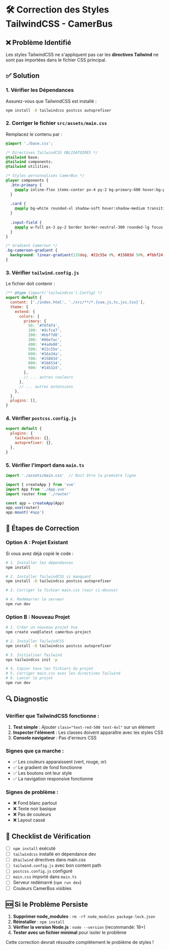 # 🛠️ Correction des Styles TailwindCSS - CamerBus

## ❌ Problème Identifié

Les styles TailwindCSS ne s'appliquent pas car les **directives Tailwind** ne sont pas importées dans le fichier CSS principal.

## ✅ Solution

### 1. **Vérifier les Dépendances**

Assurez-vous que TailwindCSS est installé :

```bash
npm install -D tailwindcss postcss autoprefixer
```

### 2. **Corriger le fichier `src/assets/main.css`**

Remplacez le contenu par :

```css
@import './base.css';

/* Directives TailwindCSS OBLIGATOIRES */
@tailwind base;
@tailwind components; 
@tailwind utilities;

/* Styles personnalisés CamerBus */
@layer components {
  .btn-primary {
    @apply inline-flex items-center px-4 py-2 bg-primary-600 hover:bg-primary-700 text-white font-medium rounded-lg transition-colors duration-200;
  }
  
  .card {
    @apply bg-white rounded-xl shadow-soft hover:shadow-medium transition-shadow duration-300;
  }
  
  .input-field {
    @apply w-full px-3 py-2 border border-neutral-300 rounded-lg focus:ring-2 focus:ring-primary-500 focus:border-primary-500 transition-colors;
  }
}

/* Gradient Cameroun */
.bg-cameroon-gradient {
  background: linear-gradient(135deg, #22c55e 0%, #15803d 50%, #fbbf24 100%);
}
```

### 3. **Vérifier `tailwind.config.js`**

Le fichier doit contenir :

```javascript
/** @type {import('tailwindcss').Config} */
export default {
  content: ['./index.html', './src/**/*.{vue,js,ts,jsx,tsx}'],
  theme: {
    extend: {
      colors: {
        primary: {
          50: '#f0fdf4',
          100: '#dcfce7',
          200: '#bbf7d0',
          300: '#86efac',
          400: '#4ade80',
          500: '#22c55e',
          600: '#16a34a',
          700: '#15803d',
          800: '#166534',
          900: '#14532d',
        },
        // ... autres couleurs
      },
      // ... autres extensions
    },
  },
  plugins: [],
}
```

### 4. **Vérifier `postcss.config.js`**

```javascript
export default {
  plugins: {
    tailwindcss: {},
    autoprefixer: {},
  },
}
```

### 5. **Vérifier l'import dans `main.ts`**

```typescript
import './assets/main.css'  // Doit être la première ligne

import { createApp } from 'vue'
import App from './App.vue'
import router from './router'

const app = createApp(App)
app.use(router)
app.mount('#app')
```

## 🚀 Étapes de Correction

### Option A : Projet Existant

Si vous avez déjà copié le code :

```bash
# 1. Installer les dépendances
npm install

# 2. Installer TailwindCSS si manquant
npm install -D tailwindcss postcss autoprefixer

# 3. Corriger le fichier main.css (voir ci-dessus)

# 4. Redémarrer le serveur
npm run dev
```

### Option B : Nouveau Projet

```bash
# 1. Créer un nouveau projet Vue
npm create vue@latest camerbus-project

# 2. Installer TailwindCSS
npm install -D tailwindcss postcss autoprefixer

# 3. Initialiser Tailwind
npx tailwindcss init -p

# 4. Copier tous les fichiers du projet
# 5. Corriger main.css avec les directives Tailwind
# 6. Lancer le projet
npm run dev
```

## 🔍 Diagnostic

### Vérifier que TailwindCSS fonctionne :

1. **Test simple** : Ajouter `class="text-red-500 text-4xl"` sur un élément
2. **Inspecter l'élément** : Les classes doivent apparaître avec les styles CSS
3. **Console navigateur** : Pas d'erreurs CSS

### Signes que ça marche :

- ✅ Les couleurs apparaissent (vert, rouge, or)
- ✅ Le gradient de fond fonctionne
- ✅ Les boutons ont leur style
- ✅ La navigation responsive fonctionne

### Signes de problème :

- ❌ Fond blanc partout
- ❌ Texte noir basique
- ❌ Pas de couleurs
- ❌ Layout cassé

## 📝 Checklist de Vérification

- [ ] `npm install` exécuté
- [ ] `tailwindcss` installé en dépendance dev
- [ ] `@tailwind` directives dans main.css
- [ ] `tailwind.config.js` avec bon content path
- [ ] `postcss.config.js` configuré
- [ ] `main.css` importé dans `main.ts`
- [ ] Serveur redémarré (`npm run dev`)
- [ ] Couleurs CamerBus visibles

## 🆘 Si le Problème Persiste

1. **Supprimer node_modules** : `rm -rf node_modules package-lock.json`
2. **Réinstaller** : `npm install`
3. **Vérifier la version Node.js** : `node --version` (recommandé: 18+)
4. **Tester avec un fichier minimal** pour isoler le problème

Cette correction devrait résoudre complètement le problème de styles !
